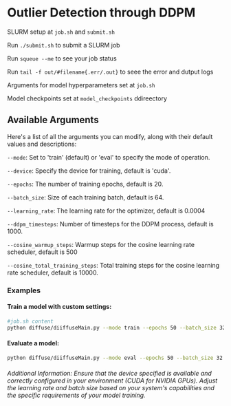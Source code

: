 # Outlier Detection through DDPM

SLURM setup at `job.sh` and `submit.sh`

Run `./submit.sh` to submit a SLURM job

Run `squeue --me` to see your job status

Run `tail -f out/#filename{.err/.out}` to seee the error and dutput logs

Arguments for model hyperparameters set at `job.sh`

Model checkpoints set at `model_checkpoints` ddireectory


## Available Arguments
Here's a list of all the arguments you can modify, along with their default values and descriptions:

`--mode`: Set to 'train' (default) or 'eval' to specify the mode of operation.

`--device`: Specify the device for training, default is 'cuda'.

`--epochs`: The number of training epochs, default is 20.

`--batch_size`: Size of each training batch, default is 64.

`--learning_rate`: The learning rate for the optimizer, default is 0.0004

`--ddpm_timesteps`: Number of timesteps for the DDPM process, default is 1000.

`--cosine_warmup_steps`: Warmup steps for the cosine learning rate scheduler, default is 500

`--cosine_total_training_steps`: Total training steps for the cosine learning rate scheduler, default is 10000.

### Examples

#### Train a model with custom settings:

```bash
#job.sh content
python diffuse/diiffuseMain.py --mode train --epochs 50 --batch_size 32 --learning_rate 0.001
```

#### Evaluate a model:

```bash
python diffuse/diiffuseMain.py --mode eval --epochs 50 --batch_size 32 --learning_rate 0.001

```

###### Additional Information: Ensure that the device specified is available and correctly configured in your environment (CUDA for NVIDIA GPUs). Adjust the learning rate and batch size based on your system's capabilities and the specific requirements of your model training.
